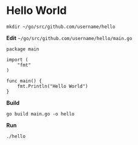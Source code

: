 # Hello World

```
mkdir ~/go/src/github.com/username/hello
```

**Edit** `~/go/src/github.com/username/hello/main.go`

```
package main

import (
	"fmt"
)

func main() {
	fmt.Println("Hello World")
}
```

**Build**

```
go build main.go -o hello
```

**Run**

```
./hello
```
